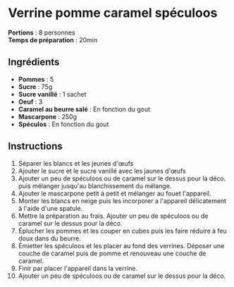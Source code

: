 # Verrine pomme caramel spéculoos

**Portions** : 8 personnes  
**Temps de préparation** : 20min  

## Ingrédients

- **Pommes** : 5
- **Sucre** : 75g
- **Sucre vanillé** : 1 sachet
- **Oeuf** : 3
- **Caramel au beurre salé** : En fonction du gout
- **Mascarpone** : 250g
- **Spéculos** : En fonction du gout

## Instructions

1. Séparer les blancs et les jeunes d'œufs
2. Ajouter le sucre et le sucre vanillé avec les jaunes d'œufs
3. Ajouter un peu de spéculoos ou de caramel sur le dessus pour la déco. puis mélanger jusqu'au blanchissement du mélange.
3. Ajouter le mascarpone petit à petit et mélanger au fouet l'appareil.
4. Monter les blancs en neige puis les incorporer a l'appareil délicatement à l'aide d'une spatule.
5. Mettre la préparation au frais. Ajouter un peu de spéculoos ou de caramel sur le dessus pour la déco.
6. Éplucher les pommes et les couper en cubes puis les faire réduire à feu doux dans du beurre.
7. Émietter les spéculoos et les placer au fond des verrines. Déposer une couche de caramel puis de pomme et renouveau une couche de caramel.
8. Finir par placer l'appareil dans la verrine.
9. Ajouter un peu de spéculoos ou de caramel sur le dessus pour la déco.